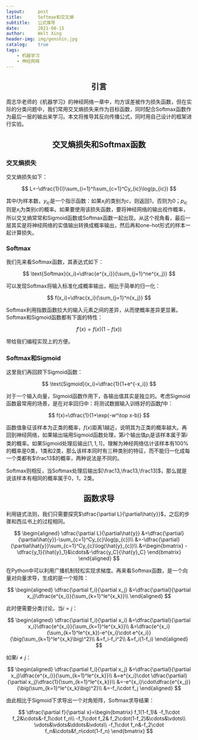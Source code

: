 ```yaml
---
layout:     post
title:      Softmax和交叉熵
subtitle:   公式推导
date:       2021-08-15
author:     Welt Xing
header-img: img/genshin.jpg
catalog:    true
tags:
    - 机器学习
    - 神经网络
---
```


## <center>引言

周志华老师的《机器学习》的神经网络一章中，均方误差被作为损失函数，但在实际的分类问题中，我们常用交叉熵损失来作为目标函数，同时配合Softmax函数作为最后一层的输出来学习。本文将推导其反向传播公式，同时用自己设计的框架进行实验。

## <center>交叉熵损失和Softmax函数

### 交叉熵损失

交叉熵损失如下：

$$
L=-\dfrac{1}{l}\sum_{i=1}^l\sum_{c=1}^Cy_{ic}\log(p_{ic})
$$

其中$l$为样本数，$y_{ic}$是一个指示函数：如果$x_i$的类别为$c$，则返回1，否则为0；$p_{ic}$则是$x_i$为类别$c$​​的概率。如果要使用该损失函数，要将神经网络的输出视作概率，所以交叉熵常常和Sigmoid函数或Softmax函数一起出现。从这个视角看，最后一层其实是将神经网络的实值输出转换成概率输出，然后再和one-hot形式的样本一起计算损失。

### Softmax

我们先来看Softmax函数，其表达式如下：

$$
\text{Softmax}(x_i)=\dfrac{e^{x_i}}{\sum_{j=1}^ne^{x_j}}
$$

可以发现Softmax将输入标准化成概率输出，相比于简单的归一化：

$$
f(x_i)=\dfrac{x_i}{\sum_{j=1}^n{x_j}}
$$

Softmax利用指数函数拉大的输入元素之间的差异，从而使概率差异更显著。Softmax和Sigmoid函数都有下面的特性：

$$
f'(x)=f(x)\big(1-f(x)\big)
$$

带给我们编程实现上的方便。

### Softmax和Sigmoid

这里我们再回顾下Sigmoid函数：

$$
\text{Sigmoid}(x_i)=\dfrac{1}{1+e^{-x_i}}
$$

对于一个输入向量，Sigmoid函数作用下，各输出值其实是独立的。考虑Sigmoid函数最常用的场景，是在对率回归中：将测试数据输入训练好的函数$f$中：

$$
f(x)=\dfrac{1}{1+\exp(-w^\top x-b)}
$$

函数值象征该样本为正类的概率，$f(x)$​​​​​​距离1越近，说明其为正类的概率越大。再回到神经网络，如果输出端用Sigmoid函数处理，第$i$​​​​​个输出值$p_i$​​​​​是该样本属于第$i$​​​​​类的概率。如果Sigmoid处理后输出$[1,1,1]$​​​​​​​​，理解为神经网络估计该样本有100%的概率是0类，1类和2类，那么该样本同时有三种类别的特征，而不能归一化成每一个类都有$\frac13$的概率，两种说法是不同的。

Softmax则相反，当Softmax处理后输出$[\frac13,\frac13,\frac13]$​，那么就是说该样本有相同的概率属于0，1，2类。

## <center>函数求导

利用链式法则，我们只需要探究$\dfrac{\partial L}{\partial\hat{y}}$，之后的步骤和西瓜书上的过程相同。

$$
\begin{aligned}
\dfrac{\partial L}{\partial\hat{y}}
&=\dfrac{\partial}{\partial\hat{y}}-\sum_{c=1}^Cy_{c}\log(p_{c})\\
&=-\dfrac{\partial}{\partial\hat{y}}\sum_{c=1}^Cy_{c}\log(\hat{y}_{c})\\
&=\begin{bmatrix}
-\dfrac{y_1}{\hat{y}_1}&\cdots&-\dfrac{y_C}{\hat{y}_C}
\end{bmatrix}
\end{aligned}
$$

在Python中可以利用广播机制轻松实现求梯度。再来看Softmax函数，是一个向量对向量求导，生成的是一个矩阵：

$$
\begin{aligned}
\dfrac{\partial f_i}{\partial x_j}
&=\dfrac{\partial}{\partial x_j}\dfrac{e^{x_i}}{\sum_{k=1}^le^{x_k}}\\
\end{aligned}
$$

此时便需要分类讨论，当$i=j$​：

$$
\begin{aligned}
\dfrac{\partial f_i}{\partial x_i}
&=\dfrac{\partial}{\partial x_i}\dfrac{e^{x_i}}{\sum_{k=1}^le^{x_k}}\\
&=\dfrac{e^{x_i}(\sum_{k=1}^le^{x_k})-e^{x_i}\cdot e^{x_i}}{\big(\sum_{k=1}^le^{x_k}\big)^2}\\
&=f_i-f_i^2\\
&=f_i(1-f_i)
\end{aligned}
$$

如果$i\neq j$：

$$
\begin{aligned}
\dfrac{\partial f_i}{\partial x_j}
&=\dfrac{\partial}{\partial x_j}\dfrac{e^{x_i}}{\sum_{k=1}^le^{x_k}}\\
&=e^{x_i}\cdot \dfrac{\partial}{\partial x_j}\dfrac{1}{\sum_{k=1}^le^{x_k}}\\
&=-e^{x_i}\cdot\dfrac{e^{x_j}}{\big(\sum_{k=1}^le^{x_k}\big)^2}\\
&=-f_i\cdot f_j
\end{aligned}
$$

由此相比于Sigmoid下求导出一个对角矩阵，Softmax求导结果：

$$
\dfrac{\partial f}{\partial x}=\begin{bmatrix}
f_1(1-f_1)& -f_1\cdot f_2&\cdots&-f_1\cdot f_n\\
-f_1\cdot f_2& f_2\cdot(1-f_2)&\cdots&\vdots\\
\vdots&\vdots&\ddots&\vdots\\
-f_1\cdot f_n&-f_2\cdot f_n&\cdots&f_n\cdot(1-f_n)
\end{bmatrix}
$$
